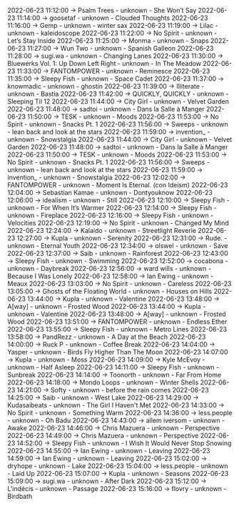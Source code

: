 2022-06-23 11:12:00 -> Psalm Trees - unknown - She Won’t Say
2022-06-23 11:14:00 -> goosetaf - unknown - Clouded Thoughts
2022-06-23 11:16:00 -> Gemp - unknown - winter sax
2022-06-23 11:19:00 -> Lilac - unknown - kaleidoscope
2022-06-23 11:22:00 -> No Spirit - unknown - Let’s Stay Inside
2022-06-23 11:25:00 -> Monma - unknown - Snaps
2022-06-23 11:27:00 -> Wun Two - unknown - Spanish Galleon
2022-06-23 11:28:00 -> sugi.wa - unknown - Changing Lanes
2022-06-23 11:30:00 -> Bluewerks Vol. 1: Up Down Left Right - unknown - In The Meadow
2022-06-23 11:33:00 -> FANTOMPOWER - unknown - Reminesce
2022-06-23 11:35:00 -> Sleepy Fish - unknown - Space Cadet
2022-06-23 11:37:00 -> knowmadic - unknown - ghostin
2022-06-23 11:39:00 -> Illiterate - unknown - Bastia
2022-06-23 11:42:00 -> QUICKLY, QUICKLY - unknown - Sleeping Til 12
2022-06-23 11:44:00 -> City Girl - unknown - Velvet Garden
2022-06-23 11:48:00 -> sadtoi - unknown - Dans la Salle à Manger
2022-06-23 11:50:00 -> TESK - unknown - Moods
2022-06-23 11:53:00 -> No Spirit - unknown - Snacks Pt. 1
2022-06-23 11:56:00 -> Sweeps - unknown - lean back and look at the stars
2022-06-23 11:59:00 -> invention_ - unknown - Snowstalgia
2022-06-23 11:44:00 -> City Girl - unknown - Velvet Garden
2022-06-23 11:48:00 -> sadtoi - unknown - Dans la Salle à Manger
2022-06-23 11:50:00 -> TESK - unknown - Moods
2022-06-23 11:53:00 -> No Spirit - unknown - Snacks Pt. 1
2022-06-23 11:56:00 -> Sweeps - unknown - lean back and look at the stars
2022-06-23 11:59:00 -> invention_ - unknown - Snowstalgia
2022-06-23 12:02:00 -> FANTOMPOWER - unknown - Moment Is Eternal. (con Ideism)
2022-06-23 12:04:00 -> Sebastian Kamae - unknown - Dontyouknow
2022-06-23 12:06:00 -> idealism - unknown - Still
2022-06-23 12:10:00 -> Sleepy Fish - unknown - For When It’s Warmer
2022-06-23 12:14:00 -> Sleepy Fish - unknown - Fireplace
2022-06-23 12:16:00 -> Sleepy Fish - unknown - Velocities
2022-06-23 12:19:00 -> No Spirit - unknown - Changed My Mind
2022-06-23 12:24:00 -> Kalaido - unknown - Streetlight Reverie
2022-06-23 12:27:00 -> Kupla - unknown - Serenity
2022-06-23 12:31:00 -> Rude. - unknown - Eternal Youth
2022-06-23 12:34:00 -> olswel - unknown - Save
2022-06-23 12:37:00 -> Saib - unknown - Rainforest
2022-06-23 12:43:00 -> Sleepy Fish - unknown - Swimming
2022-06-23 12:52:00 -> cocabona - unknown - Daybreak
2022-06-23 12:56:00 -> ward wills - unknown - Because I Was Lonely
2022-06-23 12:58:00 -> Ian Ewing - unknown - Meaux
2022-06-23 13:03:00 -> No Spirit - unknown - Careless
2022-06-23 13:05:00 -> Ghosts of the Floating World - unknown - Houses on Hills
2022-06-23 13:44:00 -> Kupla - unknown - Valentine
2022-06-23 13:48:00 -> A[way] - unknown - Frosted Wood
2022-06-23 13:44:00 -> Kupla - unknown - Valentine
2022-06-23 13:48:00 -> A[way] - unknown - Frosted Wood
2022-06-23 13:51:00 -> FANTOMPOWER - unknown - Endless Ether
2022-06-23 13:55:00 -> Sleepy Fish - unknown - Metro Lines
2022-06-23 13:58:00 -> PandRezz - unknown - A Day at the Beach
2022-06-23 14:00:00 -> Ruck P - unknown - Coffee Break
2022-06-23 14:04:00 -> Yasper - unknown - Birds Fly Higher Than The Moon
2022-06-23 14:07:00 -> Kupla - unknown - Moss
2022-06-23 14:09:00 -> Kyle McEvoy - unknown - Half Asleep
2022-06-23 14:11:00 -> Sleepy Fish - unknown - Sunbreak
2022-06-23 14:14:00 -> Toonorth - unknown - Far From Home
2022-06-23 14:18:00 -> Mondo Loops - unknown - Winter Shells
2022-06-23 14:21:00 -> Softy - unknown - before the rain comes
2022-06-23 14:25:00 -> Saib - unknown - West Lake
2022-06-23 14:29:00 -> Kudasaibeats - unknown - The Girl I Haven't Met
2022-06-23 14:33:00 -> No Spirit - unknown - Something Warm
2022-06-23 14:36:00 -> less.people - unknown - Oh Badu
2022-06-23 14:43:00 -> allem iversom - unknown - Awake
2022-06-23 14:46:00 -> Chris Mazuera - unknown - Perspective
2022-06-23 14:49:00 -> Chris Mazuera - unknown - Perspective
2022-06-23 14:52:00 -> Sleepy Fish - unknown - I Wish It Would Never Stop Snowing
2022-06-23 14:55:00 -> Ian Ewing - unknown - Leaving
2022-06-23 14:59:00 -> Ian Ewing - unknown - Leaving
2022-06-23 15:02:00 -> dryhope - unknown - Lake
2022-06-23 15:04:00 -> less.people - unknown - Laid Up
2022-06-23 15:07:00 -> Kupla - unknown - Seasons
2022-06-23 15:09:00 -> sugi.wa - unknown - After Dark
2022-06-23 15:12:00 -> L'indécis - unknown - Passage
2022-06-23 15:16:00 -> flovry - unknown - Birdbath
